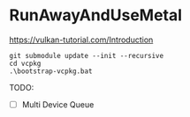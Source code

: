 # RunAwayAndUseMetal
https://vulkan-tutorial.com/Introduction

```
git submodule update --init --recursive
cd vcpkg
.\bootstrap-vcpkg.bat
```

TODO:
 - [ ] Multi Device Queue
